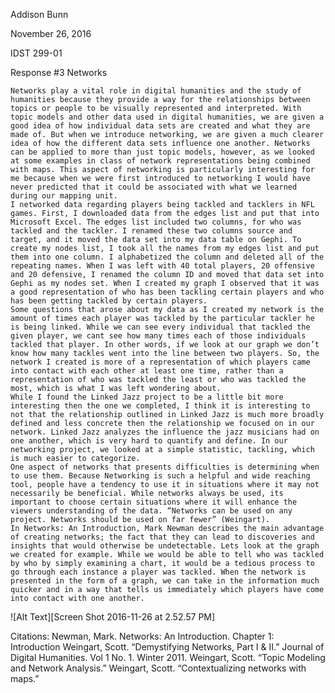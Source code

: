 Addison Bunn

November 26, 2016

IDST 299-01

Response #3 Networks

	Networks play a vital role in digital humanities and the study of humanities because they provide a way for the relationships between topics or people to be visually represented and interpreted. With topic models and other data used in digital humanities, we are given a good idea of how individual data sets are created and what they are made of. But when we introduce networking, we are given a much clearer idea of how the different data sets influence one another. Networks can be applied to more than just topic models, however, as we looked at some examples in class of network representations being combined with maps. This aspect of networking is particularly interesting for me because when we were first introduced to networking I would have never predicted that it could be associated with what we learned during our mapping unit. 
	I networked data regarding players being tackled and tacklers in NFL games. First, I downloaded data from the edges list and put that into Microsoft Excel. The edges list included two columns, for who was tackled and the tackler. I renamed these two columns source and target, and it moved the data set into my data table on Gephi. To create my nodes list, I took all the names from my edges list and put them into one column. I alphabetized the column and deleted all of the repeating names. When I was left with 40 total players, 20 offensive and 20 defensive, I renamed the column ID and moved that data set into Gephi as my nodes set. When I created my graph I observed that it was a good representation of who has been tackling certain players and who has been getting tackled by certain players. 
	Some questions that arose about my data as I created my network is the amount of times each player was tackled by the particular tackler he is being linked. While we can see every individual that tackled the given player, we cant see how many times each of those individuals tackled that player. In other words, if we look at our graph we don’t know how many tackles went into the line between two players. So, the network I created is more of a representation of which players came into contact with each other at least one time, rather than a representation of who was tackled the least or who was tackled the most, which is what I was left wondering about. 
	While I found the Linked Jazz project to be a little bit more interesting then the one we completed, I think it is interesting to not that the relationship outlined in Linked Jazz is much more broadly defined and less concrete then the relationship we focused on in our network. Linked Jazz analyzes the influence the jazz musicians had on one another, which is very hard to quantify and define. In our networking project, we looked at a simple statistic, tackling, which is much easier to categorize. 
	One aspect of networks that presents difficulties is determining when to use them. Because Networking is such a helpful and wide reaching tool, people have a tendency to use it in situations where it may not necessarily be beneficial. While networks always be used, its important to choose certain situations where it will enhance the viewers understanding of the data. “Networks can be used on any project. Networks should be used on far fewer” (Weingart).
	In Networks: An Introduction, Mark Newman describes the main advantage of creating networks; the fact that they can lead to discoveries and insights that would otherwise be undetectable. Lets look at the graph we created for example. While we would be able to tell who was tackled by who by simply examining a chart, it would be a tedious process to go through each instance a player was tackled. When the network is presented in the form of a graph, we can take in the information much quicker and in a way that tells us immediately which players have come into contact with one another. 

![Alt Text][Screen Shot 2016-11-26 at 2.52.57 PM]


Citations:
Newman, Mark. Networks: An Introduction. Chapter 1: Introduction
Weingart, Scott. “Demystifying Networks, Part I & II.” Journal of Digital Humanities. Vol 1 No. 1. Winter 2011.
Weingart, Scott. “Topic Modeling and Network Analysis.”
Weingart, Scott. “Contextualizing networks with maps.”
